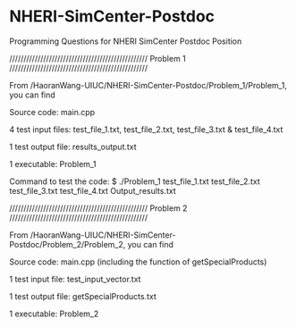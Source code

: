 # NHERI-SimCenter-Postdoc
Programming Questions for NHERI SimCenter Postdoc Position

/////////////////////////////////////////////////
Problem 1
/////////////////////////////////////////////////

From /HaoranWang-UIUC/NHERI-SimCenter-Postdoc/Problem_1/Problem_1, you can find

Source code: main.cpp

4 test input files: test_file_1.txt, test_file_2.txt, test_file_3.txt & test_file_4.txt

1 test output file: results_output.txt

1 executable: Problem_1

Command to test the code: $ ./Problem_1 test_file_1.txt test_file_2.txt test_file_3.txt test_file_4.txt Output_results.txt


/////////////////////////////////////////////////
Problem 2
/////////////////////////////////////////////////

From /HaoranWang-UIUC/NHERI-SimCenter-Postdoc/Problem_2/Problem_2, you can find

Source code: main.cpp (including the function of getSpecialProducts)

1 test input file: test_input_vector.txt

1 test output file: getSpecialProducts.txt

1 executable: Problem_2
